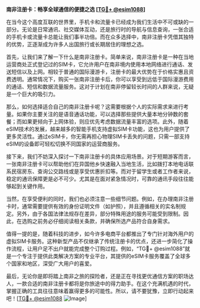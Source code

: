**南非注册卡：畅享全球通信的便捷之选 [[TG💪+ @esim1088](https://t.me/s/esim1088)]**

在当今这个高度互联的世界里，手机卡和流量卡已经成为我们生活中不可或缺的一部分。无论是日常通讯、社交媒体互动，还是旅行时的导航与信息查询，一张合适的手机卡或流量卡总能让我们事半功倍。而在众多选择中，南非注册卡凭借其独特的优势，正逐渐成为许多人出国旅行或长期居住的理想之选。

首先，让我们来了解一下什么是南非注册卡。简单来说，南非注册卡是一种在当地运营商处正式登记过的SIM卡，它允许用户在南非境内使用本地网络进行通话、发送短信以及上网。相较于普通的国际漫游卡，注册卡的最大优势在于价格实惠且资费透明。通常情况下，购买一张南非注册卡后，你可以享受到远低于国际漫游费用的通话、短信和数据流量服务。这对于计划在南非停留较长时间的人群来说，无疑是一个巨大的吸引力。

那么，如何选择适合自己的南非注册卡呢？这需要根据个人的实际需求来进行考量。如果你主要关注的是语音通话功能，可以选择那些提供大量本地分钟数的套餐；而如果更倾向于上网体验，则应优先考虑数据流量丰富的选项。此外，随着eSIM技术的发展，越来越多的智能手机支持虚拟SIM卡功能，这也为用户提供了更多灵活性。通过eSIM卡，你无需再担心物理SIM卡丢失的问题，只需一部支持eSIM的设备即可轻松切换不同国家的运营商服务。

接下来，我们不妨深入探讨一下南非注册卡的具体应用场景。对于短期游客而言，一张南非注册卡可以帮助他们在异国他乡快速融入当地生活，比如拨打本地电话联系民宿房东、查询公交路线或是享受优惠折扣等。而对于留学生或者工作者来说，稳定的通讯保障更是必不可少。尤其是在面对紧急情况时，可靠的通讯手段往往能够起到关键作用。

当然，在享受便利的同时，我们也必须注意一些细节问题。例如，在办理南非注册卡时，通常需要提供有效的身份证明文件（如护照），并且遵循相关的实名制规定。另外，由于各国法律法规存在差异，部分特殊用途的服务可能受到限制。因此，在选购之前务必仔细阅读相关条款，并确保所选产品符合自身需求。

值得一提的是，随着科技的进步，如今许多电商平台都推出了专门针对海外用户的虚拟SIM卡服务。这种新型产品不仅继承了传统注册卡的优点，还进一步简化了操作流程，让用户足不出户就能完成整个订购过程。例如，“TG💪+ @esim1088”就是一个专注于提供此类解决方案的专业平台，其提供的eSIM卡服务覆盖了全球多个国家和地区，深受广大用户的喜爱。

最后，无论你是即将踏上南非之旅的探险者，还是正在寻找更优通信方案的职场达人，一款合适的南非注册卡都将是你旅途中的得力助手。在这个充满机遇的时代，掌握正确的工具往往意味着赢得更多的可能性。所以，请不要犹豫，立即行动起来吧！[[TG💪+ @esim1088](https://t.me/s/esim1088) ![Image](https://i.postimg.cc/4NQfJmqS/Snipaste-2025-05-13-00-14-12.png)]